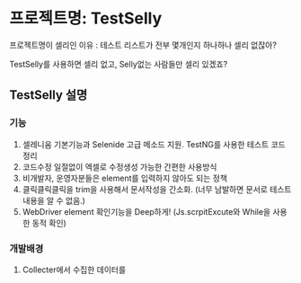 # 프로젝트명: TestSelly #

프로젝트명이 셀리인 이유 : 테스트 리스트가 전부 몇개인지 하나하나 셀리 없잖아?

TestSelly를 사용하면 셀리 없고, Selly없는 사람들만 셀리 있겠죠?


## TestSelly 설명 ## 
### 기능 ###
1. 셀레니움 기본기능과 Selenide 고급 메소드 지원. TestNG를 사용한 테스트 코드 정리
2. 코드수정 일절없이 엑셀로 수정생성 가능한 간편한 사용방식
3. 비개발자, 운영자분들은 element를 입력하지 않아도 되는 정책
4. 클릭클릭클릭을 trim을 사용해서 문서작성을 간소화. (너무 남발하면 문서로 테스트 내용을 알 수 없음.)
5. WebDriver element 확인기능을 Deep하게! (Js.scrpitExcute와 While을 사용한 동적 확인)

### 개발배경 ###
1. Collecter에서 수집한 데이터를 

